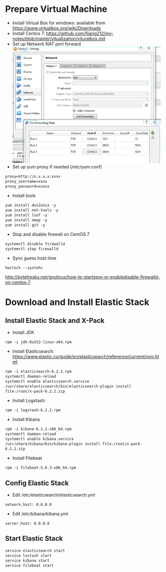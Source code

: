 # Prepare Virtual Machine
* Install Virtual Box for windows: available from https://www.virtualbox.org/wiki/Downloads
* Install Centos 7: https://github.com/fjiang212/my-notes/blob/master/vitualization/vituralbox.md
* Set up Network NAT port forward
![Screenshot](images/NAT_PortForward.PNG)
* Set up yum proxy if needed (/etc/yum.conf)
```  
proxy=http://x.x.x.x:xxxx
proxy_username=xxxx
proxy_password=xxxxx
```
* Install tools
```
yum install dos2unix -y
yum install net-tools -y 
yum install lsof -y
yum install nmap -y
yum install git -y
 ```
* Stop and disable firewall on CentOS 7
```
systemctl disable firewalld
systemctl stop firewalld
```
* Sync guess host time
```
hwclock --systohc
```
http://bytefreaks.net/gnulinux/how-to-startstop-or-enabledisable-firewalld-on-centos-7
# Download and Install Elastic Stack

## Install Elastic Stack and X-Pack
* Install JDK
```
rpm -i jdk-8u152-linux-x64.rpm
```
* Install Elasticsearch: https://www.elastic.co/guide/en/elasticsearch/reference/current/rpm.html
```
rpm -i elasticsearch-6.2.2.rpm
systemctl daemon-reload
systemctl enable elasticsearch.service
/usr/share/elasticsearch/bin/elasticsearch-plugin install file:/root/x-pack-6.2.2.zip 
```
* Install Logstash: 
```
rpm -i logstash-6.2.2.rpm
```
* Install Kibana
```
rpm -i kibana-6.2.2-x86_64.rpm
systemctl daemon-reload
systemctl enable kibana.service
/usr/share/kibana/bin/kibana-plugin install file:/root/x-pack-6.2.2.zip
```
* Install Filebeat
```
rpm -i filebeat-5.6.3-x86_64.rpm
```

## Config Elastic Stack
* Edit /etc/elasticsearch/elasticsearch.yml
```
network.host: 0.0.0.0
```
* Edit /etc/kibana/kibana.yml
```
server.host: 0.0.0.0
```

## Start Elastic Stack
```
service elasticsearch start
service lostash start
service kibana start
service filebeat start
```
